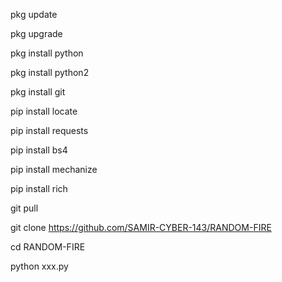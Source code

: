 pkg update 

pkg upgrade 

pkg install python 

pkg install python2 

pkg install git 

pip install locate 

pip install requests 

pip install bs4 

pip install mechanize 

pip install rich 

git pull

git clone https://github.com/SAMIR-CYBER-143/RANDOM-FIRE

cd RANDOM-FIRE

python xxx.py
